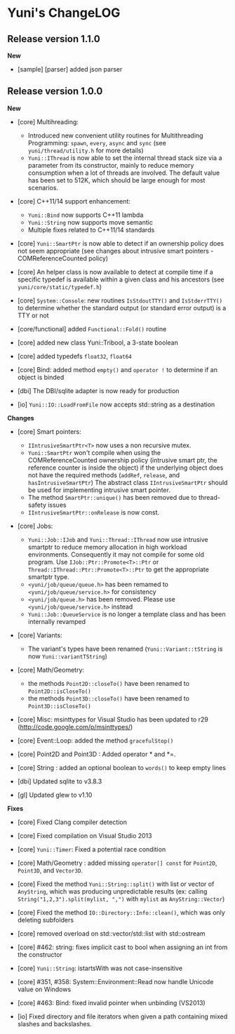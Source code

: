Yuni's ChangeLOG
================


Release version 1.1.0
---------------------


**New**

 * [sample] [parser] added json parser





Release version 1.0.0
---------------------


**New**

 * [core] Multihreading:

   - Introduced new convenient utility routines for Multithreading Programming:
     `spawn`, `every`, `async` and `sync` (see `yuni/thread/utility.h` for more details)
   - `Yuni::IThread` is now able to set the internal thread stack size via a parameter
     from its constructor, mainly to reduce memory consumption when a lot of threads are involved.
     The default value has been set to 512K, which should be large enough for most scenarios.

 * [core] C++11/14 support enhancement:

	- `Yuni::Bind` now supports C++11 lambda
	- `Yuni::String` now supports move semantic
	- Multiple fixes related to C++11/14 standards

 * [core] `Yuni::SmartPtr` is now able to detect if an ownership policy does not seem appropriate
   (see changes about intrusive smart pointers - COMReferenceCounted policy)

 * [core] An helper class is now available to detect at compile time if a specific typedef
   is available within a given class and his ancestors (see `yuni/core/static/typedef.h`)

 * [core] `System::Console`: new routines `IsStdoutTTY()` and `IsStderrTTY()` to determine
   whether the standard output (or standard error output) is a TTY or not

 * [core/functional] added `Functional::Fold()` routine

 * [core] added new class Yuni::Tribool, a 3-state boolean

 * [core] added typedefs `float32`, `float64`

 * [core] Bind: added method `empty()` and `operator !` to determine if an object is binded

 * [dbi] The DBI/sqlite adapter is now ready for production

 * [io] `Yuni::IO::LoadFromFile` now accepts std::string as a destination



**Changes**

 * [core] Smart pointers:

    - `IIntrusiveSmartPtr<T>` now uses a non recursive mutex.
	- `Yuni::SmartPtr` won't compile when using the COMReferenceCounted ownership policy
	  (intrusive smart ptr, the reference counter is inside the object) if the
	  underlying object does not have the required methods (`addRef`, `release`, and
	  `hasIntrusiveSmartPtr`) The abstract class `IIntrusiveSmartPtr` should be used for
	  implementing intrusive smart pointer.
    - The method `SmartPtr::unique()` has been removed due to thread-safety issues
    - `IIntrusiveSmartPtr::onRelease` is now const.

 * [core] Jobs:

   - `Yuni::Job::IJob` and `Yuni::Thread::IThread` now use intrusive smartptr
     to reduce memory allocation in high workload environments. Consequently it may not compile
     for some old program. Use `IJob::Ptr::Promote<T>::Ptr` or `Thread::IThread::Ptr::Promote<T>::Ptr`
     to get the appropriate smartptr type.
   - `<yuni/job/queue/queue.h>` has been remamed to `<yuni/job/queue/service.h>` for consistency
   - `<yuni/job/queue.h>` has been removed. Please use `<yuni/job/queue/service.h>` instead
   - `Yuni::Job::QueueService` is no longer a template class and has been
     internally revamped

 * [core] Variants:

   - The variant's types have been renamed (`Yuni::Variant::tString` is now `Yuni::variantTString`)

 * [core] Math/Geometry:
   - the methods `Point2D::closeTo()` have been renamed to `Point2D::isCloseTo()`
   - the methods `Point3D::closeTo()` have been renamed to `Point3D::isCloseTo()`

 * [core] Misc: msinttypes for Visual Studio has been updated to r29 (http://code.google.com/p/msinttypes/)

 * [core] Event::Loop: added the method `gracefulStop()`

 * [core] Point2D and Point3D : Added operator * and *=.

 * [core] String : added an optional boolean to `words()` to keep empty lines

 * [dbi] Updated sqlite to v3.8.3

 * [gl] Updated glew to v1.10



**Fixes**

 * [core] Fixed Clang compiler detection

 * [core] Fixed compilation on Visual Studio 2013

 * [core] `Yuni::Timer`: Fixed a potential race condition

 * [core] Math/Geometry : added missing `operator[] const` for `Point2D`, `Point3D`, and `Vector3D`.

 * [core] Fixed the method `Yuni::String::split()` with list or vector of `AnyString`,
   which was producing unpredictable results (ex: calling `String("1,2,3").split(mylist, ",")`
   with `mylist` as `AnyString::Vector`)

 * [core] Fixed the method `IO::Directory::Info::clean()`, which was only deleting subfolders

 * [core] removed overload on std::vector/std::list with std::ostream

 * [core] #462: string: fixes implicit cast to bool when assigning an int from the constructor

 * [core] `Yuni::String`: istartsWith was not case-insensitive

 * [core] #351, #358: System::Environment::Read now handle Unicode value on Windows

 * [core] #463: Bind: fixed invalid pointer when unbinding (VS2013)

 * [io] Fixed directory and file iterators when given a path containing mixed slashes and backslashes.


